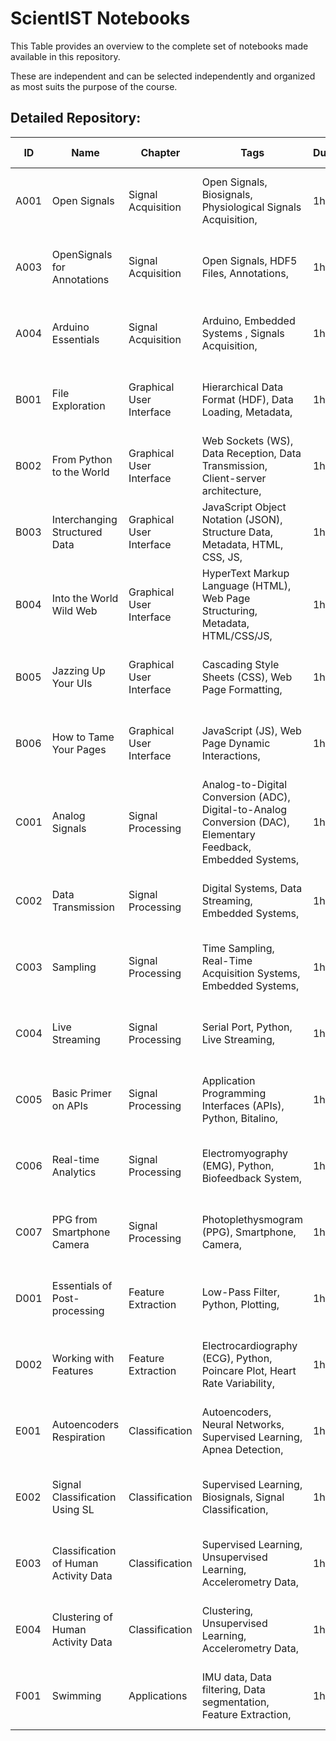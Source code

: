 # ScientIST Notebooks 
 This Table provides an overview to the complete set of notebooks made available in this repository. 
 
 These are independent and can be selected independently and organized as most suits the purpose of the course.  

 ## Detailed Repository:  
ID | Name | Chapter | Tags | Duration | Authors | Last update 
--- | --- | --- | --- | --- | --- | --- 
A001 |  Open Signals | Signal Acquisition | Open Signals, Biosignals, Physiological Signals Acquisition,|1hour|Prof. Hugo Silva, Joana Pinto|2020-09-28|
A003 |  OpenSignals for Annotations | Signal Acquisition | Open Signals, HDF5 Files, Annotations,|1hour|Prof. Hugo Silva, Joana Pinto|2020-09-28|
A004 |  Arduino Essentials | Signal Acquisition | Arduino, Embedded Systems , Signals Acquisition,|1hour|Prof. Hugo Silva, Joana Pinto|2020-09-28|
B001 |  File Exploration | Graphical User Interface | Hierarchical Data Format (HDF), Data Loading, Metadata,|1hour|Prof. Hugo Silva, Joana Pinto|2020-09-28|
B002 |  From Python to the World | Graphical User Interface | Web Sockets (WS), Data Reception, Data Transmission, Client-server architecture,|1hour|Prof. Hugo Silva, Joana Pinto|2020-09-28|
B003 |  Interchanging Structured Data | Graphical User Interface | JavaScript Object Notation (JSON), Structure Data, Metadata, HTML, CSS, JS,|1hour|Prof. Hugo Silva, Joana Pinto|2020-09-28|
B004 |  Into the World Wild Web | Graphical User Interface | HyperText Markup Language (HTML), Web Page Structuring, Metadata, HTML/CSS/JS,|1hour|Prof. Hugo Silva, Joana Pinto|2020-09-28|
B005 |  Jazzing Up Your UIs  | Graphical User Interface | Cascading Style Sheets (CSS), Web Page Formatting,|1hour|Prof. Hugo Silva, Joana Pinto|2020-09-28|
B006 |  How to Tame Your Pages | Graphical User Interface | JavaScript (JS), Web Page Dynamic Interactions,|1hour|Prof. Hugo Silva, Joana Pinto|2020-09-28|
C001 |  Analog Signals | Signal Processing | Analog-to-Digital Conversion (ADC), Digital-to-Analog Conversion (DAC), Elementary Feedback, Embedded Systems,|1hour|Prof. Hugo Silva, Joana Pinto|2020-09-28|
C002 |  Data Transmission | Signal Processing | Digital Systems, Data Streaming, Embedded Systems,|1hour|Prof. Hugo Silva, Joana Pinto|2020-09-28|
C003 |  Sampling | Signal Processing | Time Sampling, Real-Time Acquisition Systems, Embedded Systems,|1hour|Prof. Hugo Silva, Joana Pinto|2020-09-28|
C004 |  Live Streaming | Signal Processing | Serial Port, Python, Live Streaming,|1hour|Prof. Hugo Silva, Joana Pinto|2020-09-28|
C005 |  Basic Primer on APIs | Signal Processing | Application Programming Interfaces (APIs), Python, Bitalino,|1hour|Prof. Hugo Silva, Joana Pinto|2020-09-28|
C006 |   Real-time Analytics | Signal Processing | Electromyography (EMG), Python, Biofeedback System,|1hour|Prof. Hugo Silva, Joana Pinto|2020-09-28|
C007 |  PPG from Smartphone Camera | Signal Processing | Photoplethysmogram (PPG), Smartphone, Camera,|1hour|Prof. Hugo Silva, Joana Pinto|2020-09-28|
D001 |  Essentials of Post-processing | Feature Extraction | Low-Pass Filter, Python, Plotting,|1hour|Prof. Hugo Silva, Joana Pinto|2020-09-28|
D002 |  Working with Features | Feature Extraction | Electrocardiography (ECG), Python, Poincare Plot, Heart Rate Variability,|1hour|Prof. Hugo Silva, Joana Pinto|2020-09-28|
E001 |  Autoencoders Respiration | Classification | Autoencoders, Neural Networks, Supervised Learning, Apnea Detection,|1hour|Prof. Hugo Silva, Joana Pinto|2020-09-28|
E002 |  Signal Classification Using SL | Classification | Supervised Learning, Biosignals, Signal Classification,|1hour|Prof. Hugo Silva, Joana Pinto|2020-09-28|
E003 |  Classification of Human Activity Data | Classification | Supervised Learning, Unsupervised Learning, Accelerometry Data,|1hour|Prof. Hugo Silva, Joana Pinto|2020-09-28|
E004 |  Clustering of Human Activity Data | Classification | Clustering, Unsupervised Learning, Accelerometry Data,|1hour|Prof. Hugo Silva, Joana Pinto|2020-09-28|
F001 |  Swimming | Applications | IMU data, Data filtering, Data segmentation, Feature Extraction,|1hour|Prof. Hugo Silva, Joana Pinto|2020-09-28|
